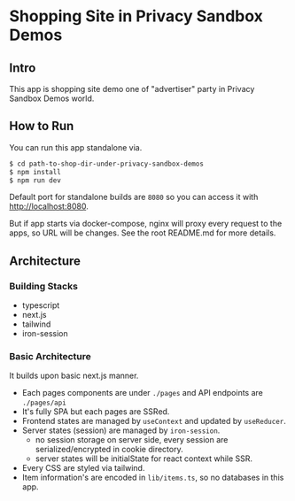 # Shopping Site in Privacy Sandbox Demos

## Intro

This app is shopping site demo one of "advertiser" party in Privacy Sandbox Demos world.

## How to Run

You can run this app standalone via.

```sh
$ cd path-to-shop-dir-under-privacy-sandbox-demos
$ npm install
$ npm run dev
```

Default port for standalone builds are `8080` so you can access it with <http://localhost:8080>.

But if app starts via docker-compose, nginx will proxy every request to the apps, so URL will be changes. See the root README.md for more details.

## Architecture

### Building Stacks

- typescript
- next.js
- tailwind
- iron-session

### Basic Architecture

It builds upon basic next.js manner.

- Each pages components are under `./pages` and API endpoints are `./pages/api`
- It's fully SPA but each pages are SSRed.
- Frontend states are managed by `useContext` and updated by `useReducer`.
- Server states (session) are managed by `iron-session`.
  - no session storage on server side, every session are serialized/encrypted in cookie directory.
  - server states will be initialState for react context while SSR.
- Every CSS are styled via tailwind.
- Item information's are encoded in `lib/items.ts`, so no databases in this app.
